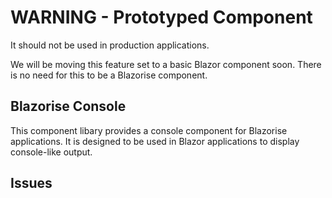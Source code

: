 ﻿# WARNING - Prototyped Component
It should not be used in production applications.

We will be moving this feature set to a basic Blazor component soon. There is no need for this to be a Blazorise component.

## Blazorise Console
This component libary provides a console component for Blazorise applications. It is designed to be used in Blazor applications to display console-like output.

## Issues
